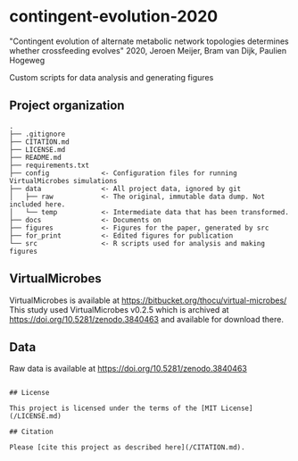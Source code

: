 # contingent-evolution-2020
"Contingent evolution of alternate metabolic network topologies determines whether crossfeeding evolves"
2020, Jeroen Meijer, Bram van Dijk, Paulien Hogeweg

Custom scripts for data analysis and generating figures 


## Project organization

```
.
├── .gitignore
├── CITATION.md
├── LICENSE.md
├── README.md
├── requirements.txt
├── config             <- Configuration files for running VirtualMicrobes simulations 
├── data               <- All project data, ignored by git
│   ├── raw            <- The original, immutable data dump. Not included here.
│   └── temp           <- Intermediate data that has been transformed.
├── docs               <- Documents on 
├── figures            <- Figures for the paper, generated by src
├── for_print          <- Edited figures for publication
└── src                <- R scripts used for analysis and making figures

```

## VirtualMicrobes
VirtualMicrobes is available at https://bitbucket.org/thocu/virtual-microbes/
This study used VirtualMicrobes v0.2.5 which is archived at https://doi.org/10.5281/zenodo.3840463 and available for download there. 

## Data
Raw data is available at https://doi.org/10.5281/zenodo.3840463

```

## License

This project is licensed under the terms of the [MIT License](/LICENSE.md)

## Citation

Please [cite this project as described here](/CITATION.md).
